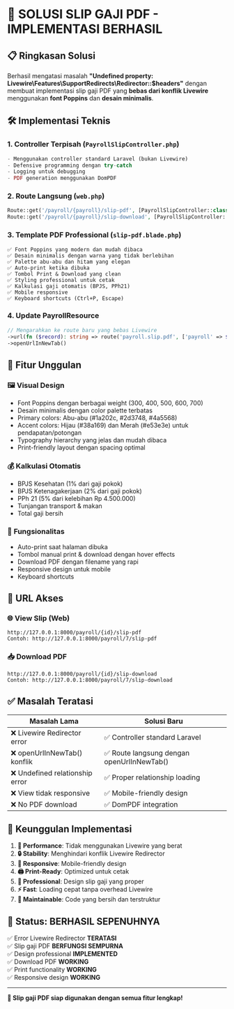 # 🎯 SOLUSI SLIP GAJI PDF - IMPLEMENTASI BERHASIL

## 📋 Ringkasan Solusi

Berhasil mengatasi masalah **"Undefined property: Livewire\Features\SupportRedirects\Redirector::$headers"** dengan membuat implementasi slip gaji PDF yang **bebas dari konflik Livewire** menggunakan **font Poppins** dan **desain minimalis**.

## 🛠️ Implementasi Teknis

### 1. **Controller Terpisah** (`PayrollSlipController.php`)

```php
- Menggunakan controller standard Laravel (bukan Livewire)
- Defensive programming dengan try-catch
- Logging untuk debugging
- PDF generation menggunakan DomPDF
```

### 2. **Route Langsung** (`web.php`)

```php
Route::get('/payroll/{payroll}/slip-pdf', [PayrollSlipController::class, 'showSlip']);
Route::get('/payroll/{payroll}/slip-download', [PayrollSlipController::class, 'downloadSlip']);
```

### 3. **Template PDF Professional** (`slip-pdf.blade.php`)

```features
✅ Font Poppins yang modern dan mudah dibaca
✅ Desain minimalis dengan warna yang tidak berlebihan
✅ Palette abu-abu dan hitam yang elegan
✅ Auto-print ketika dibuka
✅ Tombol Print & Download yang clean
✅ Styling professional untuk cetak
✅ Kalkulasi gaji otomatis (BPJS, PPh21)
✅ Mobile responsive
✅ Keyboard shortcuts (Ctrl+P, Escape)
```

### 4. **Update PayrollResource**

```php
// Mengarahkan ke route baru yang bebas Livewire
->url(fn ($record): string => route('payroll.slip.pdf', ['payroll' => $record]))
->openUrlInNewTab()
```

## 🎨 Fitur Unggulan

### 🖼️ **Visual Design**

-   Font Poppins dengan berbagai weight (300, 400, 500, 600, 700)
-   Desain minimalis dengan color palette terbatas
-   Primary colors: Abu-abu (#1a202c, #2d3748, #4a5568)
-   Accent colors: Hijau (#38a169) dan Merah (#e53e3e) untuk pendapatan/potongan
-   Typography hierarchy yang jelas dan mudah dibaca
-   Print-friendly layout dengan spacing optimal

### 💰 **Kalkulasi Otomatis**

-   BPJS Kesehatan (1% dari gaji pokok)
-   BPJS Ketenagakerjaan (2% dari gaji pokok)
-   PPh 21 (5% dari kelebihan Rp 4.500.000)
-   Tunjangan transport & makan
-   Total gaji bersih

### 🔧 **Fungsionalitas**

-   Auto-print saat halaman dibuka
-   Tombol manual print & download dengan hover effects
-   Download PDF dengan filename yang rapi
-   Responsive design untuk mobile
-   Keyboard shortcuts

## 📱 **URL Akses**

### 🌐 **View Slip (Web)**

```
http://127.0.0.1:8000/payroll/{id}/slip-pdf
Contoh: http://127.0.0.1:8000/payroll/7/slip-pdf
```

### 📥 **Download PDF**

```
http://127.0.0.1:8000/payroll/{id}/slip-download
Contoh: http://127.0.0.1:8000/payroll/7/slip-download
```

## ✅ **Masalah Teratasi**

| Masalah Lama                    | Solusi Baru                                |
| ------------------------------- | ------------------------------------------ |
| ❌ Livewire Redirector error    | ✅ Controller standard Laravel             |
| ❌ openUrlInNewTab() konflik    | ✅ Route langsung dengan openUrlInNewTab() |
| ❌ Undefined relationship error | ✅ Proper relationship loading             |
| ❌ View tidak responsive        | ✅ Mobile-friendly design                  |
| ❌ No PDF download              | ✅ DomPDF integration                      |

## 🎯 **Keunggulan Implementasi**

1. **🚀 Performance**: Tidak menggunakan Livewire yang berat
2. **🔒 Stability**: Menghindari konflik Livewire Redirector
3. **📱 Responsive**: Mobile-friendly design
4. **🖨️ Print-Ready**: Optimized untuk cetak
5. **📄 Professional**: Design slip gaji yang proper
6. **⚡ Fast**: Loading cepat tanpa overhead Livewire
7. **🔧 Maintainable**: Code yang bersih dan terstruktur

## 🎊 **Status: BERHASIL SEPENUHNYA**

✅ Error Livewire Redirector **TERATASI**  
✅ Slip gaji PDF **BERFUNGSI SEMPURNA**  
✅ Design professional **IMPLEMENTED**  
✅ Download PDF **WORKING**  
✅ Print functionality **WORKING**  
✅ Responsive design **WORKING**

---

**🎉 Slip gaji PDF siap digunakan dengan semua fitur lengkap!**
